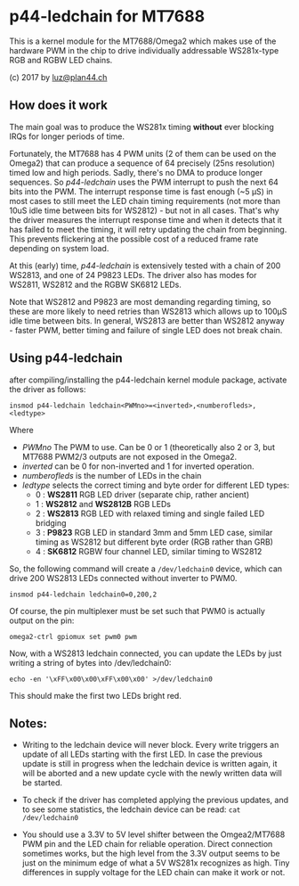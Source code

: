 p44-ledchain for MT7688
=======================

This is a kernel module for the MT7688/Omega2 which makes use of the hardware PWM in the chip to drive individually addressable WS281x-type RGB and RGBW LED chains.

(c) 2017 by luz@plan44.ch

## How does it work

The main goal was to produce the WS281x timing **without** ever blocking IRQs for longer periods of time.

Fortunately, the MT7688 has 4 PWM units (2 of them can be used on the Omega2) that can produce a sequence of 64 precisely (25ns resolution) timed low and high periods. Sadly, there's no DMA to produce longer sequences. So *p44-ledchain* uses the PWM interrupt to push the next 64 bits into the PWM. The interrupt response time is fast enough (~5 µS) in most cases to still meet the LED chain timing requirements (not more than 10uS idle time between bits for WS2812) - but not in all cases. That's why the driver measures the interrupt response time and when it detects that it has failed to meet the timing, it will retry updating the chain from beginning. This prevents flickering at the possible cost of a reduced frame rate depending on system load.

At this (early) time, *p44-ledchain* is extensively tested with a chain of 200 WS2813, and one of 24 P9823 LEDs. The driver also has modes for WS2811, WS2812 and the RGBW SK6812 LEDs.

Note that WS2812 and P9823 are most demanding regarding timing, so these are more likely to need retries than WS2813 which allows up to 100µS idle time between bits. In general, WS2813 are better than WS2812 anyway - faster PWM, better timing and failure of single LED does not break chain.


## Using p44-ledchain

after compiling/installing the p44-ledchain kernel module package, activate the driver as follows:

    insmod p44-ledchain ledchain<PWMno>=<inverted>,<numberofleds>,<ledtype>

Where

- *PWMno* The PWM to use. Can be 0 or 1 (theoretically also 2 or 3, but MT7688 PWM2/3 outputs are not exposed in the Omega2.
- *inverted* can be 0 for non-inverted and 1 for inverted operation.
- *numberofleds* is the number of LEDs in the chain
- *ledtype* selects the correct timing and byte order for different LED types:
  - 0 : **WS2811** RGB LED driver (separate chip, rather ancient)
  - 1 : **WS2812** and **WS2812B** RGB LEDs
  - 2 : **WS2813** RGB LED with relaxed timing and single failed LED bridging
  - 3 : **P9823** RGB LED in standard 3mm and 5mm LED case, similar timing as WS2812 but different byte order (RGB rather than GRB)
  - 4 : **SK6812** RGBW four channel LED, similar timing to WS2812

So, the following command will create a `/dev/ledchain0` device, which can drive 200 WS2813 LEDs connected without inverter to PWM0.

    insmod p44-ledchain ledchain0=0,200,2

Of course, the pin multiplexer must be set such that PWM0 is actually output on the pin:

    omega2-ctrl gpiomux set pwm0 pwm

Now, with a WS2813 ledchain connected, you can update the LEDs by just writing a string of bytes into /dev/ledchain0:

    echo -en '\xFF\x00\x00\xFF\x00\x00' >/dev/ledchain0

This should make the first two LEDs bright red.

## Notes:

- Writing to the ledchain device will never block. Every write triggers an update of all LEDs starting with the first LED. In case the previous update is still in progress when the ledchain device is written again, it will be aborted and a new update cycle with the newly written data will be started.

- To check if the driver has completed applying the previous updates, and to see some statistics, the ledchain device can be read: `cat /dev/ledchain0`

- You should use a 3.3V to 5V level shifter between the Omgea2/MT7688 PWM pin and the LED chain for reliable operation. Direct connection sometimes works, but the high level from the 3.3V output seems to be just on the minimum edge of what a 5V WS281x recognizes as high. Tiny differences in supply voltage for the LED chain can make it work or not.

